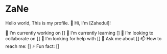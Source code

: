 # ZaNe
Hello world, This is my profile.
👋 Hi, I'm [Zahedul]!

🔭 I’m currently working on []
🌱 I’m currently learning []
👯 I’m looking to collaborate on []
🤔 I’m looking for help with []
💬 Ask me about []
📫 How to reach me: []
⚡ Fun fact: []
